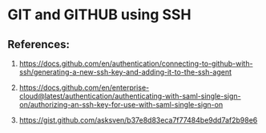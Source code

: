 # GIT and GITHUB using SSH

## References:

1. https://docs.github.com/en/authentication/connecting-to-github-with-ssh/generating-a-new-ssh-key-and-adding-it-to-the-ssh-agent

2. https://docs.github.com/en/enterprise-cloud@latest/authentication/authenticating-with-saml-single-sign-on/authorizing-an-ssh-key-for-use-with-saml-single-sign-on

3. https://gist.github.com/asksven/b37e8d83eca7f77484be9dd7af2b98e6

